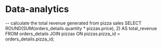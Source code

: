 # Data-analytics
-- calculate the total revenue generated from pizza sales
SELECT 
    ROUND(SUM(orders_details.quantity * pizzas.price),
            2) AS total_revenue
FROM
    orders_details
        JOIN
    pizzas ON pizzas.pizza_id = orders_details.pizza_id;
